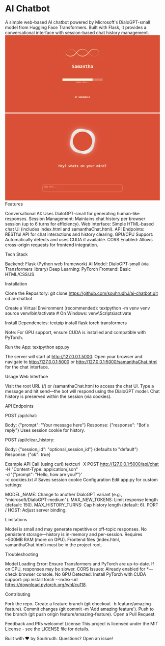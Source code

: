 # AI Chatbot
A simple web-based AI chatbot powered by Microsoft's DialoGPT-small model from Hugging Face Transformers. Built with Flask, it provides a conversational interface with session-based chat history management.
![Loading screen](image.png)
![Chat interface](image-1.png)
Features

Conversational AI: Uses DialoGPT-small for generating human-like responses.
Session Management: Maintains chat history per browser session (up to 6 turns for efficiency).
Web Interface: Simple HTML-based chat UI (includes index.html and samanthaChat.html).
API Endpoints: RESTful API for chat interactions and history clearing.
GPU/CPU Support: Automatically detects and uses CUDA if available.
CORS Enabled: Allows cross-origin requests for frontend integration.

Tech Stack

Backend: Flask (Python web framework)
AI Model: DialoGPT-small (via Transformers library)
Deep Learning: PyTorch
Frontend: Basic HTML/CSS/JS  

Installation

Clone the Repository:
git clone https://github.com/souhrudhJ/ai-chatbot.git
cd ai-chatbot

Create a Virtual Environment (recommended):
textpython -m venv venv
source venv/bin/activate  # On Windows: venv\Scripts\activate

Install Dependencies:
textpip install flask torch transformers

Note: For GPU support, ensure CUDA is installed and compatible with PyTorch.


Run the App:
textpython app.py

The server will start at http://127.0.0.1:5000.
Open your browser and navigate to http://127.0.0.1:5000 or http://127.0.0.1:5000/samanthaChat.html for the chat interface.



Usage
Web Interface

Visit the root URL (/) or /samanthaChat.html to access the chat UI.
Type a message and hit send—the bot will respond using the DialoGPT model.
Chat history is preserved within the session (via cookies).

API Endpoints

POST /api/chat:

Body: {"prompt": "Your message here"}
Response: {"response": "Bot's reply"}
Uses session cookie for history.


POST /api/clear_history:

Body: {"session_id": "optional_session_id"} (defaults to "default")
Response: {"ok": true}



Example API Call (using curl)
textcurl -X POST http://127.0.0.1:5000/api/chat \
  -H "Content-Type: application/json" \
  -d '{"prompt": "Hello, how are you?"}' \
  -c cookies.txt  # Saves session cookie
Configuration
Edit app.py for custom settings:

MODEL_NAME: Change to another DialoGPT variant (e.g., "microsoft/DialoGPT-medium").
MAX_NEW_TOKENS: Limit response length (default: 150).
MAX_HISTORY_TURNS: Cap history length (default: 6).
PORT / HOST: Adjust server binding.

Limitations

Model is small and may generate repetitive or off-topic responses.
No persistent storage—history is in-memory and per-session.
Requires ~500MB RAM (more on GPU).
Frontend files (index.html, samanthaChat.html) must be in the project root.

Troubleshooting

Model Loading Error: Ensure Transformers and PyTorch are up-to-date. If on CPU, responses may be slower.
CORS Issues: Already enabled for *—check browser console.
No GPU Detected: Install PyTorch with CUDA support: pip install torch --index-url https://download.pytorch.org/whl/cu118.

Contributing

Fork the repo.
Create a feature branch (git checkout -b feature/amazing-feature).
Commit changes (git commit -m 'Add amazing feature').
Push to the branch (git push origin feature/amazing-feature).
Open a Pull Request.

Feedback and PRs welcome!
License
This project is licensed under the MIT License - see the LICENSE file for details.

Built with ❤️ by Souhrudh. Questions? Open an issue!
